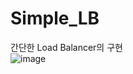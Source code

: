 # Simple_LB
 간단한 Load Balancer의 구현  
![image](https://user-images.githubusercontent.com/70702088/116579125-0b2ce680-a94d-11eb-881b-292a0ad76272.png)
